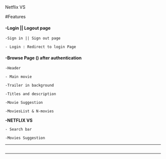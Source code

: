 Netflix VS

#Features

#### -Login || Logout page

    -Sign in || Sign out page

    - Login : Redirect to login Page

#### -**Browse Page () after authentication**

    -Header

    - Main movie

    -Trailer in background

    -Titles and description

    -Movie Suggestion

    -MoviesList & N-movies

**-NETFLIX VS**

    - Search bar

    -Movies Suggestion



---

```

```

---
